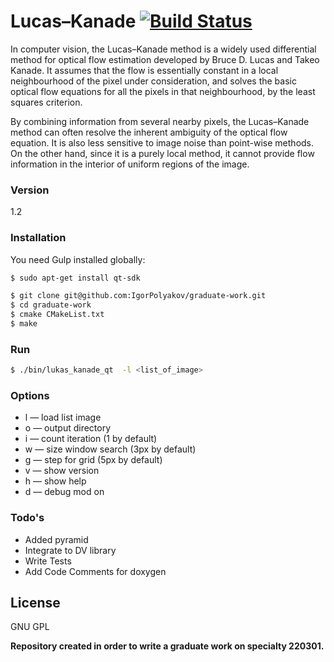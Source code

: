 # Lucas–Kanade  [![Build Status](https://travis-ci.org/IgorPolyakov/graduate-work.svg?branch=master)](https://travis-ci.org/IgorPolyakov/graduate-work) 

In computer vision, the Lucas–Kanade method is a widely used differential method for optical flow estimation developed by Bruce D. Lucas and Takeo Kanade. It assumes that the flow is essentially constant in a local neighbourhood of the pixel under consideration, and solves the basic optical flow equations for all the pixels in that neighbourhood, by the least squares criterion.

By combining information from several nearby pixels, the Lucas–Kanade method can often resolve the inherent ambiguity of the optical flow equation. It is also less sensitive to image noise than point-wise methods. On the other hand, since it is a purely local method, it cannot provide flow information in the interior of uniform regions of the image.

### Version
1.2
### Installation

You need Gulp installed globally:

```sh
$ sudo apt-get install qt-sdk
```

```sh
$ git clone git@github.com:IgorPolyakov/graduate-work.git
$ cd graduate-work
$ cmake CMakeList.txt
$ make
```

### Run
```sh
$ ./bin/lukas_kanade_qt  -l <list_of_image>
```
### Options
 - l — load list image
 - o — output directory
 - i — count iteration (1 by default)
 - w — size window search (3px by default)
 - g — step for grid (5px by default)
 - v — show version
 - h — show help
 - d — debug mod on

### Todo's
 - Added pyramid
 - Integrate to DV library		
 - Write Tests
 - Add Code Comments for doxygen

License
----

GNU GPL


**Repository created in order to write a graduate work on specialty 220301.**
